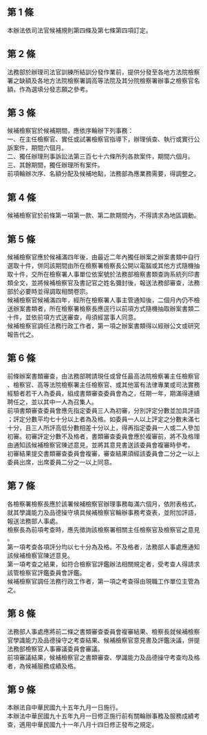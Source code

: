 第 1 條
-------
本辦法依司法官候補規則第四條及第七條第四項訂定。

第 2 條
-------
法務部於辦理司法官訓練所結訓分發作業前，提供分發至各地方法院檢察  
署之缺額及各地方法院檢察署調高等法院及其分院檢察署辦事之檢察官名  
額，作為選填分發志願之參考。

第 3 條
-------
候補檢察官於候補期間，應依序輪辦下列事務：  
一、在主任檢察官、實任或試署檢察官指導下，辦理偵查、執行或實行公  
    訴案件，期間六個月。  
二、獨任辦理刑事訴訟法第三百七十六條所列各款案件，期間六個月。  
三、其餘期間，獨任辦理所有案件。  
前項輪辦次序、名額分配及候補地點，法務部為應業務需要，得調整之。

第 4 條
-------
候補檢察官於前條第一項第一款、第二款期間內，不得請求為地區調動。

第 5 條
-------
候補檢察官應於候補滿四年後，由最近二年內獨任辦案之辦案書類中自行  
選取十件，併同該期間由所在檢察署檢察長公開以電腦或其他方式隨機抽  
取十件，交所在檢察署人事單位依案號於法務部檢察書類查詢系統列印書  
類全文，並將候補檢察官及書記官之姓名彌封後，報送法務部審查，法務  
部於必要時並得調取相關卷宗。  
候補檢察官候補滿四年，經所在檢察署人事主管通知後，二個月內仍不檢  
送辦案書類者，所在檢察署檢察長應逕行以前項方式隨機抽取辦案書類二  
十件，並依前項方式送審查，毋須經當事人同意。  
候補檢察官調任法務行政工作者，第一項之辦案書類得以經辦公文或研究  
報告代之。

第 6 條
-------
前條辦案書類審查，由法務部聘請現任或曾任最高法院檢察署主任檢察官  
、檢察官、高等法院檢察署主任檢察官、或其他富有法律專業或司法實務  
經驗者若干人為委員，組成書類審查委員會為之，任期一年，期滿得連續  
聘任之，並以其中一人為召集人。  
前項書類審查委員會應先指定委員三人為初審，分別評定分數並加具評語  
；評定分數平均七十分以上者為及格。如委員一人以上評定之分數未滿七  
十分，且三人所評高低分數相差十分以上，得再指定委員一人或二人參加  
初審。初審評定分數不及格者，書類審查委員會應於複審前，將不及格理  
由通知該候補檢察官陳述意見，並將其意見書送該委員會複審時參考。  
初審結果提交書類審查委員會複審，審查結果須經該委員會二分之一以上  
委員出席，出席委員二分之一以上同意。

第 7 條
-------
各檢察署檢察長應於該署候補檢察官辦理事務每滿六個月，依附表格式，  
就其學識能力及品德操守填具候補檢察官輪辦事務考查表，並附加評語，  
報送法務部人事處。  
檢察長為前項考查時，應先徵詢該檢察署相關主任檢察官及檢察官之意見  
。  
第一項考查各項評分均以七十分為及格。不及格者，法務部人事處應通知  
該候補檢察官陳述意見。  
第一項考查之結果，如符合檢察官評鑑辦法相關規定者，受考查人得請求  
該管檢察官評鑑委員會評鑑。  
候補檢察官調任法務行政工作者，第一項之考查得由現職工作單位主管為  
之。

第 8 條
-------
法務部人事處應將前二條之書類審查委員會複審結果、檢察長就候補檢察  
官學識能力及品德操守之考查結果、候補檢察官意見書及評鑑決議，併提  
法務部檢察官人事審議委員會審議。  
前項審議結果，候補檢察官之書類審查、學識能力及品德操守考查均及格  
者，為候補服務成績及格。

第 9 條
-------
本辦法自中華民國九十五年九月一日施行。  
本辦法中華民國九十五年九月一日修正施行前有關輪辦事務及服務成績考  
查，適用中華民國九十一年八月十四日修正發布之規定。

